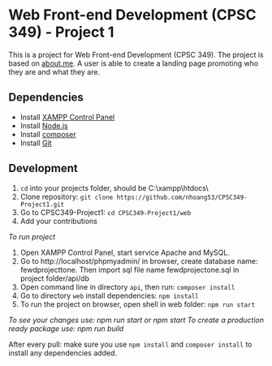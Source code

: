 # Web Front-end Development (CPSC 349) - Project 1

This is a project for Web Front-end Development (CPSC 349). The project is based on [about.me](https://about.me/). A user is able to create a landing page promoting who they are and what they are.

## Dependencies
- Install [XAMPP Control Panel](https://www.apachefriends.org/download.html)
- Install [Node.js](https://nodejs.org/en/)
- Install [composer](https://getcomposer.org/download/)
- Install [Git](https://git-scm.com)

## Development

1. `cd` into your projects folder, should be C:\xampp\htdocs\
2. Clone repository: `git clone https://github.com/nhoang53/CPSC349-Project1.git`
3. Go to CPSC349-Project1: `cd CPSC349-Project1/web`
4. Add your contributions

_To run project_

1. Open XAMPP Control Panel, start service Apache and MySQL.
2. Go to http://localhost/phpmyadmin/ in browser, create database name: fewdprojecttone. Then import sql file name fewdprojectone.sql in project folder/api/db
3. Open command line in directory `api`, then run: `composer install`
4. Go to directory `web` install dependencies: `npm install`
5. To run the project on browser, open shell in web folder: `npm run start`


_To see your changes use: npm run start or npm start_
_To create a production ready package use: npm run build_

After every pull: make sure you use `npm install` and `composer install` to install any dependencies added.
